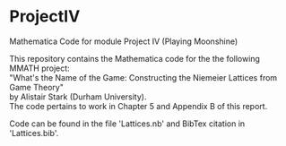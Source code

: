 # ProjectIV
Mathematica Code for module Project IV (Playing Moonshine)

This repository contains the Mathematica code for the the following MMATH project:<br/>
"What's the Name of the Game: Constructing the Niemeier Lattices from Game Theory" <br/>
by Alistair Stark (Durham University). <br/>
The code pertains to work in Chapter 5 and Appendix B of this report.<br/>

Code can be found in the file 'Lattices.nb' and BibTex citation in 'Lattices.bib'.
